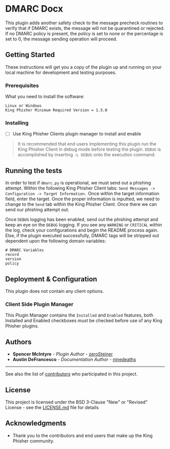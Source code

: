 # DMARC Docx

This plugin adds another safety check to the message precheck routines to verify that if DMARC exists, the message will not be quarantined or rejected. If no DMARC policy is present, the policy is set to none or the percentage is set to 0, the message sending operation will proceed.

## Getting Started

These instructions will get you a copy of the plugin up and running on your local machine for development and testing purposes. 

### Prerequisites

What you need to install the software:

```
Linux or Windows 
King Phisher Minimum Required Version = 1.5.0 
```

### Installing

- [ ] Use King Phisher Clients plugin manager to install and enable
>It is recommended that end users implementing this plugin run the King Phisher Client in debug mode before testing the plugin. `DEBUG` is accomplished by inserting `-L DEBUG` onto the execution command. 

## Running the tests

In order to test if `dmarc.py` is operational, we must send out a phishing attempt. Within the following King Phisher Client tabs: `Send Messages -> Configuration -> Target Information.` Once within the target information field, enter the target. Once the proper information is inputted, we need to change to the `Send` tab within the King Phisher Client. Once there we can send our phishing attempt out. 

Once `DEBUG` logging has been enabled, send out the phishing attempt and keep an eye on the `DEBUG` logging. If you see any `WARNING` or `CRITICAL` within the log, check your configurations and begin the README process again. Else, if the plugin executed successfully, DMARC tags will be stripped out dependent upon the following domain variables: 
```
# DMARC Variables
record 
version 
policy 
```
## Deployment & Configuration 

This plugin does not contain any client options. 

### Client Side Plugin Manager
This Plugin Manager contains the `Installed` and `Enabled` features, both Installed and Enabled checkboxes *must* be checked before use of any King Phisher plugins.  

## Authors

* **Spencer McIntyre** - *Plugin Author* - [zeroSteiner](https://github.com/zeroSteiner)
* **Austin DeFrancesco** - *Documentation Author* - [ninedeaths](https://github.com/ninedeahts)
* **

See also the list of [contributors](https://github.com/securestate/king-phisher/contributors) who participated in this project.

## License

This project is licensed under the BSD 3-Clause "New" or "Revised" License - see the [LICENSE.md](https://github.com/securestate/king-phisher/blob/master/LICENSE) file for details

## Acknowledgments

* Thank you to the contributors and end users that make up the King Phisher community.
